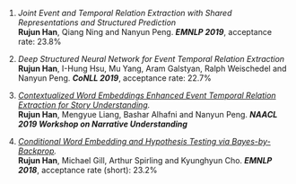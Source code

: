 1. _Joint Event and Temporal Relation Extraction with Shared Representations and Structured Prediction_ <br/>
**Rujun Han**, Qiang Ning and Nanyun Peng. _**EMNLP 2019**_, acceptance rate: 23.8% <br/>

2. _Deep Structured Neural Network for Event Temporal Relation Extraction_ <br/>
**Rujun Han**, I-Hung Hsu, Mu Yang, Aram Galstyan, Ralph Weischedel and Nanyun Peng. _**CoNLL 2019**_, acceptance rate: 22.7%<br/>

3. _[Contextualized Word Embeddings Enhanced Event Temporal Relation Extraction for Story Understanding](https://arxiv.org/abs/1904.11942)._ <br/>
**Rujun Han**, Mengyue Liang, Bashar Alhafni and Nanyun Peng. _**NAACL 2019 Workshop on Narrative Understanding**_ <br/>

4. _[Conditional Word Embedding and Hypothesis Testing via Bayes-by-Backprop](http://aclweb.org/anthology/D18-1527)._ <br/>
**Rujun Han**, Michael Gill, Arthur Spirling and Kyunghyun Cho. _**EMNLP 2018**_, acceptance rate (short): 23.2% <br/>
